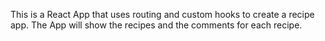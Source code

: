 This is a React App that uses routing and custom hooks to create a recipe app. The App will show the recipes and the comments for each recipe.
